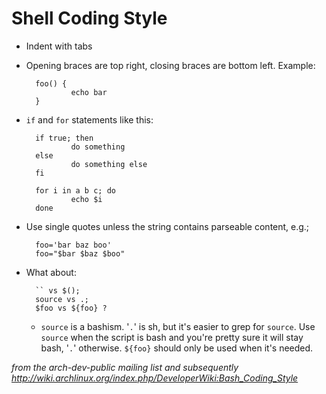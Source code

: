 Shell Coding Style
==================

* Indent with tabs
* Opening braces are top right, closing braces are bottom left. Example:

        foo() {
                echo bar
        }

* `if` and `for` statements like this:

        if true; then
                do something
        else
                do something else
        fi

        for i in a b c; do
                echo $i
        done

* Use single quotes unless the string contains parseable content, e.g.;

        foo='bar baz boo'
        foo="$bar $baz $boo"

* What about:

        `` vs $();
        source vs .;
        $foo vs ${foo} ?

  * `source` is a bashism. '`.`' is sh, but it's easier to grep for `source`.
    Use `source` when the script is bash and you're pretty sure it will stay
    bash, '`.`' otherwise. `${foo}` should only be used when it's needed.

_from the arch-dev-public mailing list and subsequently 
<http://wiki.archlinux.org/index.php/DeveloperWiki:Bash_Coding_Style>_
